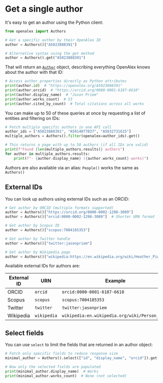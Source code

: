 # Get a single author

It's easy to get an author using the Python client:

```python
from openalex import Authors

# Get a specific author by their OpenAlex ID
author = Authors()["A5023888391"]

# Alternative syntax using the get method
author = Authors().get("A5023888391")
```

That will return an [`Author`](author-object.md) object, describing everything OpenAlex knows about the author with that ID:

```python
# Access author properties directly as Python attributes
print(author.id)  # "https://openalex.org/A5023888391"
print(author.orcid)  # "https://orcid.org/0000-0001-6187-6610"
print(author.display_name)  # "Jason Priem"
print(author.works_count)  # 53
print(author.cited_by_count)  # Total citations across all works
```

You can make up to 50 of these queries at once by requesting a list of entities and filtering on IDs:

```python
# Fetch multiple specific authors in one API call
author_ids = ["A5023888391", "A5014077037", "A5032731615"]
multiple_authors = Authors().filter(openalex=author_ids).get()

# This returns a page with up to 50 authors (if all IDs are valid)
print(f"Found {len(multiple_authors.results)} authors")
for author in multiple_authors.results:
    print(f"- {author.display_name} ({author.works_count} works)")
```

Authors are also available via an alias: `People()` works the same as `Authors()`

## External IDs

You can look up authors using external IDs such as an ORCID:

```python
# Get author by ORCID (multiple formats supported)
author = Authors()["https://orcid.org/0000-0002-1298-3089"]
author = Authors()["orcid:0000-0002-1298-3089"]  # Shorter URN format

# Get author by Scopus ID
author = Authors()["scopus:7004185353"]

# Get author by Twitter handle  
author = Authors()["twitter:jasonpriem"]

# Get author by Wikipedia page
author = Authors()["wikipedia:https://en.wikipedia.org/wiki/Heather_Piwowar"]
```

Available external IDs for authors are:

| External ID | URN | Example |
|------------|-----|---------|
| ORCID | `orcid` | `orcid:0000-0001-6187-6610` |
| Scopus | `scopus` | `scopus:7004185353` |
| Twitter | `twitter` | `twitter:jasonpriem` |
| Wikipedia | `wikipedia` | `wikipedia:en.wikipedia.org/wiki/Person_Name` |

## Select fields

You can use `select` to limit the fields that are returned in an author object:

```python
# Fetch only specific fields to reduce response size
minimal_author = Authors().select(["id", "display_name", "orcid"]).get("A5023888391")

# Now only the selected fields are populated
print(minimal_author.display_name)  # Works
print(minimal_author.works_count)  # None (not selected)
```
